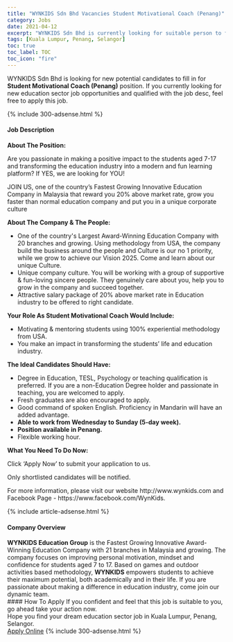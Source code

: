 ```yaml
---
title: "WYNKIDS Sdn Bhd Vacancies Student Motivational Coach (Penang)" 
category: Jobs 
date: 2021-04-12 
excerpt: "WYNKIDS Sdn Bhd is currently looking for suitable person to fill in the Student Motivational Coach (Penang) which positioned at Kuala Lumpur, Penang, Selangor" 
tags: [Kuala Lumpur, Penang, Selangor] 
toc: true 
toc_label: TOC 
toc_icon: "fire" 
--- 
```


<p>WYNKIDS Sdn Bhd is looking for new potential candidates to fill in for <b>Student Motivational Coach (Penang)</b> position. If you currently looking for new education sector job opportunities and qualified with the job desc, feel free to apply this job.
</p>{% include 300-adsense.html %} 
<div><div><h4>Job Description</h4></div><div><div><span><div><p><strong>About The Position:</strong></p><p>Are you passionate in making a positive impact to the students aged 7-17 and transforming the education industry into a modern and fun learning platform? If YES, we are looking for YOU!</p><p>JOIN US, one of the country&#8217;s Fastest Growing Innovative Education Company in Malaysia that reward you 20% above market rate, grow you faster than normal education company and put you in a unique corporate culture</p><p><strong>About The Company &amp; The People:</strong></p><ul><li>One of the country's Largest Award-Winning Education Company with 20 branches and growing. Using methodology from USA, the company build the business around the people and Culture is our no 1 priority, while we grow to achieve our Vision 2025. Come and learn about our unique Culture.</li><li>Unique company culture. You will be working with a group of supportive &amp; fun-loving sincere people. They genuinely care about you, help you to grow in the company and succeed together.</li><li>Attractive salary package of 20% above market rate in Education industry to be offered to right candidate.</li></ul><p><strong>Your Role As Student Motivational Coach Would Include:</strong></p><ul><li>Motivating &amp; mentoring students using 100% experiential methodology from USA.&#160;</li><li>You make an impact in transforming the students&#8217; life and education industry.</li></ul><p><strong>The Ideal Candidates Should Have:</strong></p><ul><li>Degree in Education, TESL, Psychology or teaching qualification is preferred. If you are a non-Education Degree holder and passionate in teaching, you are welcomed to apply.</li><li>Fresh graduates are also encouraged to apply.</li><li>Good command of spoken English. Proficiency in Mandarin will have an added advantage.</li><li><strong>Able to work from Wednesday to Sunday (5-day week).</strong></li><li><strong>Position available in Penang.</strong></li><li>Flexible working hour.</li></ul><p><strong>What You Need To Do Now:</strong></p><p>Click &#8216;Apply Now&#8217; to submit your application to us.</p><p>Only shortlisted candidates will be notified.</p><p>For more information, please visit our website http://www.wynkids.com and Facebook Page - https://www.facebook.com/WynKids.</p></div></span></div></div></div> 
{% include article-adsense.html %} 
<div><div><h4>Company Overview</h4></div><div><div><span><div><div><strong>WYNKIDS Education Group</strong> is the Fastest Growing Innovative Award-Winning Education Company with 21 branches in Malaysia and growing. The company focuses on improving personal motivation, mindset and confidence for students aged 7 to 17. Based on games and outdoor activities based methodology, <strong>WYNKIDS</strong> empowers students to achieve their maximum potential, both academically and in their life. If you are passionate about making a difference in education industry, come join our dynamic team.</div></div></span></div></div></div> 
#### How To Apply 
If you confident and feel that this job is suitable to you, go ahead take your action now. <br/> 
Hope you find your dream education sector job in Kuala Lumpur, Penang, Selangor. <br/> 
<a href="https://www.jobstreet.com.my/en/job/student-motivational-coach-penang-4534681?jobId=jobstreet-my-job-4534681" class="btn btn--info" target="_blank" rel="nofollow noopenner">Apply Online</a> 
{% include 300-adsense.html %} 